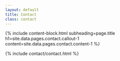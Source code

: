 ```yaml
---
layout: default
title: Contact
class: contact
---
```


{%
include content-block.html
subheading=page.title
h1=site.data.pages.contact.callout-1
content=site.data.pages.contact.content-1
%}

{% include contact/contact.html %}